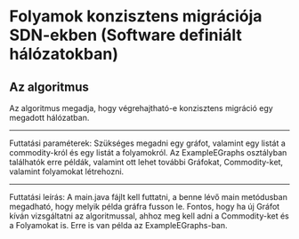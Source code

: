 Folyamok konzisztens migrációja SDN-ekben (Software definiált hálózatokban)
===================

Az algoritmus
---------------------------------------
Az algoritmus megadja, hogy végrehajtható-e konzisztens migráció egy megadott hálózatban. 

---------------------------------------
Futtatási paraméterek:
Szükséges megadni egy gráfot, valamint egy listát a commodity-król és egy listát a folyamokról. 
Az ExampleEGraphs osztályban találhatók erre példák, valamint ott lehet további Gráfokat, 
Commodity-ket, valamint folyamokat létrehozni.

--------------------------------------- 
Futtatási leírás:
A main.java fájlt kell futtatni, a benne lévő main metódusban megadható, hogy melyik példa gráfra fusson le. 
Fontos, hogy ha új Gráfot kíván vizsgáltatni az algoritmussal, ahhoz meg kell adni a Commodity-ket 
és a Folyamokat is. Erre is van példa az ExampleEGraphs-ban.


